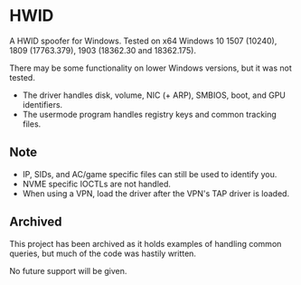 # HWID

A HWID spoofer for Windows. Tested on x64 Windows 10 1507 (10240), 1809 (17763.379), 1903 (18362.30 and 18362.175). 

There may be some functionality on lower Windows versions, but it was not tested.

- The driver handles disk, volume, NIC (+ ARP), SMBIOS, boot, and GPU identifiers.
- The usermode program handles registry keys and common tracking files.
## Note

- IP, SIDs, and AC/game specific files can still be used to identify you.
- NVME specific IOCTLs are not handled.
- When using a VPN, load the driver after the VPN's TAP driver is loaded.

## Archived

This project has been archived as it holds examples of handling common queries, but much of the code was hastily written.

No future support will be given.

